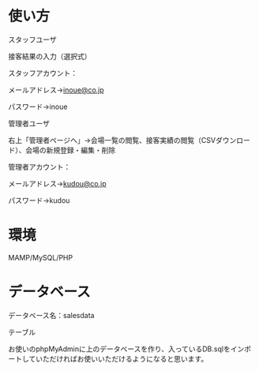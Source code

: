 # 使い方
スタッフユーザ

接客結果の入力（選択式）

スタッフアカウント：

メールアドレス→inoue@co.jp

パスワード→inoue

管理者ユーザ

右上「管理者ページへ」->会場一覧の閲覧、接客実績の閲覧（CSVダウンロード）、会場の新規登録・編集・削除

管理者アカウント：

メールアドレス→kudou@co.jp

パスワード→kudou

# 環境
MAMP/MySQL/PHP

# データベース
データベース名：salesdata

テーブル

お使いのphpMyAdminに上のデータベースを作り、入っているDB.sqlをインポートしていただければお使いいただけるようになると思います。
